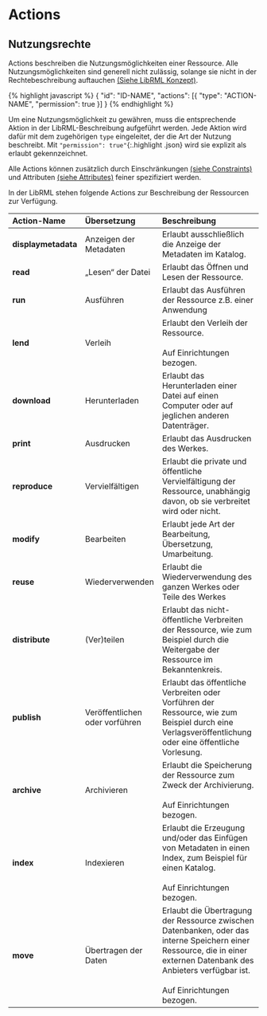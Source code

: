 # Actions
## Nutzungsrechte

Actions beschreiben die Nutzungsmöglichkeiten einer Ressource. Alle Nutzungsmöglichkeiten sind generell nicht zulässig, solange sie nicht in der Rechtebeschreibung auftauchen [(Siehe LibRML Konzept)](concept.markdown).

{% highlight javascript %}
{
  "id": "ID-NAME",
  "actions": [{
    "type": "ACTION-NAME",
    "permission": true
  }]
}
{% endhighlight %}


Um eine Nutzungsmöglichkeit zu gewähren, muss die entsprechende Aktion in der LibRML-Beschreibung aufgeführt werden. Jede Aktion wird dafür mit dem zugehörigen `type` eingeleitet, der die Art der Nutzung beschreibt. Mit `"permission": true"`{:.highlight .json} wird sie explizit als erlaubt gekennzeichnet.


Alle Actions können zusätzlich durch Einschränkungen [(siehe Constraints)](constraints.markdown) und Attributen [(siehe Attributes)](attributes.markdown) feiner spezifiziert werden.


In der LibRML stehen folgende Actions zur Beschreibung der Ressourcen zur Verfügung.

| Action-Name | Übersetzung | Beschreibung |
| :---------- | :--------- | :----------- |
| **displaymetadata** | Anzeigen der Metadaten | Erlaubt ausschließlich die Anzeige der Metadaten im Katalog. |
| **read** | „Lesen“ der Datei | Erlaubt das Öffnen und Lesen der Ressource. |
| **run** |  Ausführen | Erlaubt das Ausführen der Ressource z.B. einer Anwendung |
| **lend** | Verleih | Erlaubt den Verleih der Ressource.<br/><br/>Auf Einrichtungen bezogen. |
| **download** | Herunterladen | Erlaubt das Herunterladen einer Datei auf einen Computer oder auf jeglichen anderen Datenträger. |
| **print** | Ausdrucken | Erlaubt das Ausdrucken des Werkes. |
| **reproduce** | Vervielfältigen | Erlaubt die private und öffentliche Vervielfältigung der Ressource, unabhängig davon, ob sie verbreitet wird oder nicht. |
| **modify** | Bearbeiten | Erlaubt jede Art der Bearbeitung, Übersetzung, Umarbeitung. |
| **reuse** | Wiederverwenden | Erlaubt die Wiederverwendung des ganzen Werkes oder Teile des Werkes |
| **distribute** | (Ver)teilen | Erlaubt das nicht-öffentliche Verbreiten der Ressource, wie zum Beispiel durch die Weitergabe der Ressource im Bekanntenkreis. |
| **publish** | Veröffentlichen oder vorführen |  Erlaubt das öffentliche Verbreiten oder Vorführen der Ressource, wie zum Beispiel durch eine Verlagsveröffentlichung oder eine öffentliche Vorlesung. |
| **archive** | Archivieren | Erlaubt die Speicherung der Ressource zum Zweck der Archivierung.<br/><br/>Auf Einrichtungen bezogen.  |
| **index** | Indexieren | Erlaubt die Erzeugung und/oder das Einfügen von Metadaten in einen Index, zum Beispiel für einen Katalog.<br/><br/>Auf Einrichtungen bezogen. |
| **move** | Übertragen der Daten | Erlaubt die Übertragung der Ressource zwischen Datenbanken, oder das interne Speichern einer Ressource, die in einer externen Datenbank des Anbieters verfügbar ist.<br/><br/>Auf Einrichtungen bezogen. |
